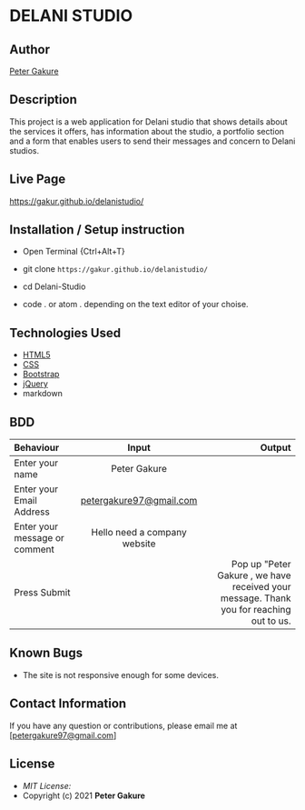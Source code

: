 # DELANI STUDIO

## Author

[Peter Gakure](https://gakur.github.io/delanistudio/)

## Description

This project is a web application for Delani studio that shows details about the services it offers, has information about the studio, a portfolio section and a form that enables users to send their messages and concern to Delani studios.

## Live Page 
https://gakur.github.io/delanistudio/


## Installation / Setup instruction
* Open Terminal {Ctrl+Alt+T}

* git clone ```https://gakur.github.io/delanistudio/```

* cd Delani-Studio

* code . or atom . depending on the text editor of your choise.

## Technologies Used

* [HTML5](https://github.com/topics/html5)
* [CSS](https://github.com/topics/css3)
* [Bootstrap](https://github.com/topics/bootstrap)
* [jQuery](https://github.com/topics/javascript)
* markdown


## BDD
| Behaviour      | Input        | Output       |
| :------------- | :----------: | -----------: |
|  Enter your name  |   Peter Gakure |     |
| Enter your Email Address  | petergakure97@gmail.com |   |
| Enter your message or comment   |  Hello need a company website     |     |
| Press Submit|     |Pop up "Peter Gakure , we have received your message. Thank you for reaching out to us.|

## Known Bugs
* The site is not responsive enough for some devices. 

## Contact Information 

If you have any question or contributions, please email me at [petergakure97@gmail.com]

## License
* *MIT License:*
* Copyright (c) 2021 **Peter Gakure**

